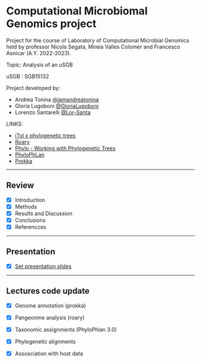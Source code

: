 # Computational Microbiomal Genomics project 

Project for the course of Laboratory of Computational Microbial Genomics held by professor Nicola Segata, Mireia Valles Colomer and Francesco Asnicar (A.Y. 2022-2023).

Topic: Analysis of an uSGB

uSGB : SGB15132

Project developed by: 
  * Andrea Tonina  [@iamandreatonina](https://github.com/iamandreatonina)
  * Gloria Lugoboni [@GloriaLugoboni](https://github.com/GloriaLugoboni)
  * Lorenzo Santarelli [@Lor-Santa](https://github.com/Lor-Santa)

LINKS:
* [iTol x phylogenetic trees](https://itol.embl.de/)
* [Roary](https://sanger-pathogens.github.io/Roary/)
* [Phylo - Working with Phylogenetic Trees](https://biopython.org/wiki/Phylo)
* [PhyloPhLan](https://github.com/biobakery/phylophlan/wiki)
* [Prokka](https://github.com/tseemann/prokka)

---

## Review 
- [X] Introduction
- [X] Methods
- [X] Results and Discussion 
- [X] Conclusions
- [X] Referencces 

---

## Presentation 
- [X] [Set presentation slides](https://github.com/iamandreatonina/Microbiomal_Genomics_Segata/tree/main/Presentation)

---
## Lectures code update
- [X] Genome annotation (prokka)
- [X] Pangeonme analysis (roary)
- [X] Taxonomic assignments (PhyloPhlan 3.0)
- [X] Phylogenetic alignments 
- [X] Assosciation with host data 




